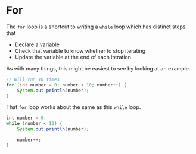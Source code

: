 # For

The `for` loop is a shortcut to writing a `while` loop which
has distinct steps that

- Declare a variable
- Check that variable to know whether to stop iterating
- Update the variable at the end of each iteration

As with many things, this might be easiest to see by looking at an example.

```java
// Will run 10 times
for (int number = 0; number < 10; number++) {
    System.out.println(number);
}
```

That `for` loop works about the same as this `while` loop.

```java
int number = 0;
while (number < 10) {
    System.out.println(number);

    number++;
}
```